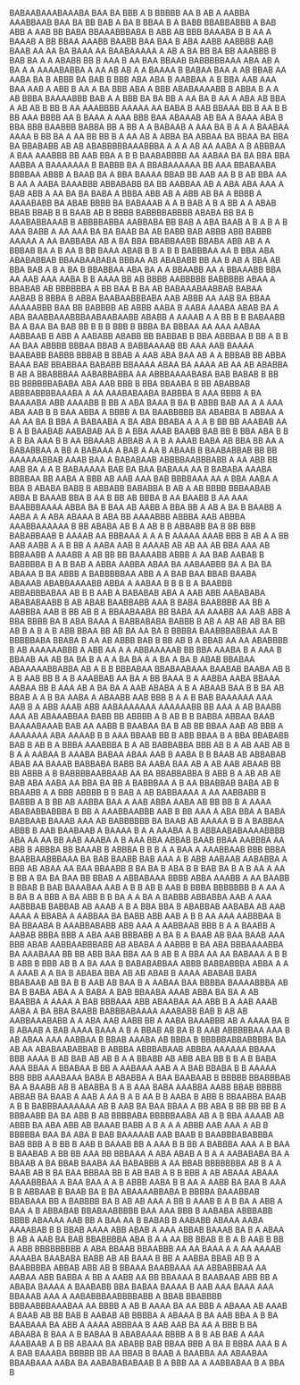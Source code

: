  BABAABAAABAAABA  BAA BA BBB A B BBBBB AA   B   AB  A AABBA AAABBAAB BAA   BA BB BAB A BA B BBAA B A BABB BBABBABBB A BAB ABB  A AAB  BB BABA BBAAABBBABA B   ABB  AB  BBB   BAAABA  B B AA   A BAAAB  A BB BBAA AAABB  BAABB BAA BAA B  ABA  AABB AABBBB AAB BAAB AA AA BA BAAA   AA BAABAAAAA A AB A BA BB  BA BB  AAABBB B BAB  BA A  A    ABABB  BB B AAA B AA   BAA BBAAB  BABBBBBAAA ABA AB A     BA A A AAAABABBA   A AA  AB AB A  A BAAAA  B BABAA  BAA A AB BBAB AA AABA BA B ABBB BA  BAB B       BBB ABA ABA B AABBAA A  B  BBA  AAB AAA BAA AAB A ABB  B AA A BA    BBB ABA A   BBB ABABAAAABB B ABBA B A A AB  BBBA BAAAABBB  BAB A A  BBB BA BA  BB A AA BA  B   AA A ABA  AB BBA A   AB   AB B  BB  B AA AAABBBB AAAAA AA BABA B AAB BBAAA BB  B AA B  B BB AAA   BBBB AA  B BAAA A AAA   BBB BAA ABAAAB AB BA  A BAAA ABA B BBA  BBB BAABBB BABBA BB   A  BB  A A  BABAAB A    AAA BA B    A   A A  BAABAA AAAA B BB BA A AA BB BB  B  A  AA   AB  A  ABBA  BA ABBAA BA   BBAA  BA BBA  BA  BBABABB AB AB ABABBBBBAAABBBA   A A  A AB   AA AABA A B    ABBBAA A BAA  AAABBB BB AAB BBA  A B B BAABABBBB AA  AABAA BA BA   BBA BBA    AABBA A  BAAAAAAA B  BABBB BA A   BBABAAAAAA  BB  AAA BBABAABA    BBBBAA  ABBB A  BAAB BA A BBA   BAAAA BBAB  BB AAB AA B     B AB BBA AA B  AA  A AABA BAAABBB ABBABABB BA BB AABBAA   AB A ABA ABA  AAA A BAB ABB A AA BA BA BABA  A BBBA ABB  AB  A   ABB   AB BA A BBBB A AAAABABB BA ABAB BBBB   BA BABAAAB A A  B  BAB A  B  A BB A A  ABAB  BBAB  BBAB B B BAAB     AB B BBBB BABBBBABBBB     ABABA BB BA B AAABABBAAAB  B   ABBBBABBA  AABBABA  BB  BAB    A ABA BAAB A B A B A   B AAA BABB A  AA AAA   BA  BA  BAAB BA    AB     BABB  BAB  ABBB ABB BABBB  AAAAA A AA      BABBABA  AB A BA BBA BBABBAABB  BBABA  ABB AB A  A BBBAB BA   A B AA B  BB BAAA ABAB   B B A B B  BABBBAA  AA B BBA ABA  ABABABBAB    BBAABAABABA BBBAA AB ABABABB BB  AA B   AB A BBA   AB   BBA BAB A B A  BA B BBABBAA  ABA BA   A A BBAABB  AA  A BBAAABB     BBA AA AAB  AAA     AABA B B  AAAA  BB   AB  BBBB AABBBBB BABBBBB  ABAA  A BBABAB AB BBBBBBA A BB BAA B BA  AB BABAAABAABBAB  BABAA    AABAB B    BBBA  B ABBA BAABAABBBABA AAB ABBB  AA  AAB  BA  BBAA  AAAAABBB BAA BB     BABBBB AB ABBB  AABA    B    AABA AAABA  ABAB BA   A ABA BAABBAAABBBAABAABAABB ABABB A  AAAAB   A  A  BB  B   B BABAABB BA A BAA     BA BAB BB B B B BBB  B BBBA BA  BBBAA AA  AAA AABAA  AABBAAB B ABB  A  AABABB  ABABB   BB BABBAB B BBA ABBBAA B BB  A  B   B AA    BAA   ABBBB BBBAA BBAB  A   BABBAAAAB  BB   AAA AAB BAAAA BAABABB BABBB BBBAB B  BBAB A AAB ABA   BAA AB    A  A BBBAB  BB  ABBA   BAAA BAB   BBABBAA BABABB BBAAAA ABAA BA   AAAA AB AA AB  ABABBA  B AB A BBABBBAA  AABABBABBA AA ABBBAAAABABA  BAB BABAB B BB BB  BBBBBBABABA  ABA     AAB    BBB B   BBA BBAABA B BB  ABABBAB  ABBBABBBBAAABA A  AA   AAABABAABA   BABBBA B  AAA   BBBB  A BA BAAAABA  ABB AAAABB B BB A ABA    BAAA B BA B ABBB  BAB AA   A  A AAA ABA AAB B B BAA ABBA A  BBBB A BA BAABBBBB  BA ABABBA  B   ABBAA A AA  AA BA  B  BBA      A BABAABA A   BA ABA BBABA A  A A   B BB BB     AAABAB   AA B  A B BAABAB AABABAB AA B A   BBA AAAB  BAABB BAB  BB B  BBA  ABA B B  A    B BA AAA B  B   AA  BBAAAB ABBAB A A  B  A  AAAB  BABA AB   BBA BB AA  A  BABABBAA A BB A BABAAA A  BAB A  AA  B ABAAB  B      BAABABBAB BB BB  AAAAAABBAB AAAB BAA A BABABAAB ABBBBAABBBABB A AA ABB    BB AAB BA   A A B  BABAAAAA   BAB  BA BAA  BABAAA AA B BABABA AAABA BBBBAA   BB AABA A  BBB AB  AAB  AAA  BAB    BBBBAAA AA A BBA AABA A BBA   B ABABA BABB B   ABBABB  BABABBA B AB  A AB BBBB  BBBAABAB ABBA B BAAAB BBA  B AA B BB AB  BBBA  B AA BAABB B   AA AAA BAABBBAAAA ABBA BA B BAA AB AABB A  BBA BB A AB  A BA B BAABB A AABA  A A  ABA ABAAA  B  ABA BB AAAABBB ABBBA  AAB  ABBBA   AAABBAAAAAA      B BB     ABABA  AB   B  A AB  B  B ABBABB BA   B BB BBB BABABBAAB  B AAAAB AA BBBAAA A A A  B AAAAA     AAAB BBB B  AB A   A  BB AAB AABB A A B BB A AABA AAB  B    AAAAB AB  AB  AA AB  BBA AAA AB  BBBAABB A AAABB A AB BB  BB BAAAABB  ABBB A AA  BAB   AABAB B  BABBBBA   B A  B   BAB A ABBA AABBA ABAA BA AABAABBB BA A  BA  BA  ABAAA B BA   ABBB A  BABBBBBAA ABB A A   BAB BAA BBAB BAABA ABAAAB ABABBAAAABB  ABBA   A AABAA   B B B  B A BAABBB ABBABBBABAA AB B B AAB A BABABAB  ABA A AAB   ABB AABABABA ABABABAABB B  AB ABAB BAABBABB AAA B BABA BAABBBB AA BB A AABBBA AAB B BB   AB B     A BBAABAABA BB BABA AA AAABB   AA AAB  ABB A BBA   BBBB  BA B ABA BAAA A BABBABABA BABBB  B AB A AB  AB AB BA BB AB B   A  B A B ABB BBAA BB AB  BA AA BA  B BBBBA  BAABBBABBAA AA B  BBBBBABA  BBABA B AA AB ABBB  BAB B   BB AB   B  A  BBAB AA AA ABABBBB B AB AAAAAABBB A  ABB     AA A A ABBAAAAAB   BB  BBA AAABA B A  AAA  B  BBAAB AA  AB  BA BA B A A A  BA BA A  A BA   A BA B ABAB  BBABAA ABAAAAABBABBA AB  A B   B BBBABAA   BBABAABAAA BAABAB    BAABA    AB B A B AAB BB B A  B   AAABBAB AA BA      A   BB  BAAA B A  AABBA AABA BBAAA AABAA BB  B AAA AB A BA  BA  A AAB ABABA   A  B  A  ABAAB     BAA  B B  BA AB  BBAB  A  A B BA AABA A  ABAABB AAB BBB B A A  B BAB BAAAAAA  AAA AAB B  A ABB  AAAB ABB AABAAAAAAA AAAAAABB BB AAA  A AB   BAABB AAA AB ABAAABBAA BABB  BB ABBBB A B  AB B  B BABBA ABBAA  BAAB BAAAABAAAB BAB AA AABB B BAABAA BA B  AB BB BBAA AAB AB BBB A AAAAAAA ABA AAAAB B B  AAA BBAAB BB B   ABB   BBAA   B  A BBA BBABABB BAB B AB  B A BBBA AAABBBA  B A AB BABBABBA BBB AB B A AB AAB AB B B A A AABAA B   AAABA   BABAA      ABAA   AAB B AABA B   B   BAAB AB ABBABAB ABAB AA   BAAAB BABBABA BABB   BA AABA  BAA AB  A  AB  AAB ABAAB  BB BB ABBB A B   BABBBBAABBAAB AA BA BBABBABBA B    ABB  B  A  AB  AB    AB  BAB ABA  AABA AA   BBA  BA BB A  BABBBAA A B AA BBABBAB  BABA AB  B  BBAABB A A BBB ABBBB B  B BAB A  AB   BABBAAAA A AA AABBABB B BABBB   A B BB AB AABBA  BAA A AAB ABBA AABA AB   BB BB B A  AAAA ABABABBABBBA   B BB A AAABBAABBB  AAB  B BB AAA A    ABA  BBA A  BABA BABBAAB BAAAB   AAA AB   BABBBBBB BA  BAAB  AB  AAAAA B B A BABBAA  ABBB B AAB BAABAAB A  BAAAA  B  A A AAABA  A B ABBAABABAAAABBBB ABA AA AA BB AAB AAABA A B AAA BBA  ABBAB  BAAB  BBAA AABBBA AA ABB B ABBBA BB BAAAB B ABBBA B B  B      A  A  BAA A AAABBAAB BBB BBBA   BAABBAABBBAAA BA  BAB BAABB  BAB AAA A B  ABB AABAAB AABABBA  A BBB AB ABAA  AA BAA BBAABB  B BA  BA B ABA  B  B BAB BA B A  B AA  A AA B BB A BA BA BAA BB BBAB A ABBABAAA   BBBB ABBA  AAABB  A AA BAABB  B  BBAB B   BAB BAAABAA AAB A B B AB B AAB  B BBBA BBBBBBB B A    AA A B  BA   B A  BBB A BA ABB B B   BA   A A  BA A BABBB ABBABBA AAB  A  AAA  AABBBAB  BABBAB  AB AAAB A B A  BBA BBA  B     ABABBAB  AABABA AB AAB AAAA   A BBABA  A AABBAA  BA  BABB  ABB  AAB A B B AA    AAA    AABBBAA B BA BBAABA B AAABBABABB ABB AAA A   AABBAAB BBB    B A A BAABB A  AABAB BBBA     BBB  A ABA AAB BBBABB A BA   B  A     BAAB AB  BAA BAAB  AAA BBB  ABAB   AABBAABBBABB AB ABABA A AABBB B BA    ABA BBBAAAABBA BA AAABAAA   BB  BB ABB  BAA BBA AA B  AB  B  A BBA  AA AA  BABAAA A  B B B ABB B BBB AB B A BA AAA   B BABABABBAA ABBB BABBABBBA ABBA A  A  A AAAB A   A BA B ABABA BBA AB AB ABAB  B  AAAA ABABAB BABA BBABAAB AB   BA B  B AAB AB BAA B  A  AABAA BAA BBBBA BAAAABBBA AB   BA B BABA ABA   A A BABA A  BAB BBAABA AAAB  ABBA  BA    BA A  AB  BAABBA  A AAAA  A BAB   BBBAAA ABB ABAABAA AA   ABB B  A AAB AAAB  AABA A BA BBA BAABB  BABBBABAAAA AAABABB  BAB  B  AB AB AABBAAABABB A A  ABA AAB AABB BB A AABA  BAAABBB AB  A AAAA  BA B B ABAAB A  BAB  AAAA  BAAA A  B A BBAB  AB BA  B B    AAB ABBBBBAA AAA B AB ABAA  AAA AABBAA  B BBAB AAABA AB BBBA    B  BBBBBABBABBBBA BA    AB    AA ABABAABABBAB  B ABBBA   ABBBABAAB ABBBA AAAAAA  BBAAA   BBB AAAA  B AB    BAB AB AB    B A A   BBABB AB ABB ABA BB B B  A  B BABA AAA BBAA A BBABAA  B  BB A AABAAA AAB A A   BAB BBABA B B AAAAA BBB  BBB AAABAAA BABA B ABABBA A   BAA  BAABAAB  B  BBBBB  BBABBBAB  BA A BAABB   AB B ABABBA B A B   AAA BABA AAABBA AABB BBAB   BBBBB ABBAB BA  BAAB A AAB A AA B A B   AA B B AABA  B  ABB B BBAABBA  BAAB A B B    BABBBAAAAAAA AB B AAB BA BAA BBAA A BB   ABA  B BB  BB BB B A   BBBAABB BA BA  ABB B  AB BBBBABA  BBBBBAABA AB A B  BBA  AAAAB  AB ABBB BA ABA ABB AB BAAAB  BABB A   B A A A   ABBB AAB AAA   A AB B  BBBBBA BAA  BA ABA B  BAB BAAAAAB  AAB  BAAB  B BAABBBABABBBA  BAB    BBB A  B   BB  B AAB  B BAAAB   BB  A  AAA B  B  BB A BABBBA AAA   A B     BAA B BAABAB A BB   BB    AAA BB  BBBAAA A  ABA  ABAB    A B  A A   AABABABA BA  A   BBAAB     A BA BBAB  BAABA AA BABABBB A AA BBAB BBBBBBBA AB B A A BAAB AB  B BA  BAA  BBBAA BB B AB BAB A B B  BBB A AB  ABAAA ABAAA AAAABBBAA A  BAA BAA  A A  B ABBB  AABA B B AA   A   AABB    BA BAA  B AAA   B  B  ABBAAB B BAAB     BA B  BA ABAAAABBABA B BBBBA  BAAABBAB BBABAAA BB  A BABBBB BA B  AB AB  AAA A BB B  AAAB  B  A  B BA A ABB A BAA A B  ABBABAB BBABAABBBBB      BAA AAA BBB B  AABABA ABBBABB BBBB ABAAAA AAB BB A BAA  AA B BABAB  B AABABB ABAAA AABA AAAABAB    B B    BBAB AAAA ABB  ABAB A AAA  ABBAB  BAAAB  BA  B  A  ABAA B  AB  A AAB BA BAB BBABBBBA ABA   B  A A AA  BB BBAB  B B  A  B AAB B BB A ABB BBBBBBBBB A ABA BBAAB  BBAABBB AA AA  BAAA  A   A AA AAAAB AAAABA BAABABA BABB AB  AB BAAA  B BB A  AABBA BBAB AB  B  A BAABBBBA ABBAB ABB  AB  B BBAAA BAABBAAA AA ABBABBBAA AA   AABAA  ABB    BABBA A  BB A AABB AA BB   BBAAAA     B BAABAAB ABB  BB  A ABABA  BAAAA A BAABABB   BBA BABAA BAAAA  B  AAB AAA BAAA AAA BBAAAB AAA A  AABABBBAABBBBABB A BBAB BBABBBB BBBAABBBAAABAA AA BBBB A AB  B AAAA    BA AA BBB A  ABAAA AB  AAAB A BAAB AB BB BAB B AABAB    AB   BBBBA  A ABAAA B BA    AAB BBA A B    BA BAABAAA   BA   ABB A AAAA  ABBBAA  B AAB  AAB  BA  AA A BBB  B BA  ABAABA B BAA A B BABAA B  ABABAAAA BBBB A  B B AB BAB A AAA AAABAAB A    B BB  ABAAA BA ABABB BAB BBAA    BBB  A    BA  B  BBBA AAA B  A A  BAB BAAABA BBBBB   BB  AA BBAB B BAAB    A BAABBA AA ABAABAA   BBAABAAA AABA BA  AABABABABAAB    B A      BBB AA A AABBABAA B A BBA  B